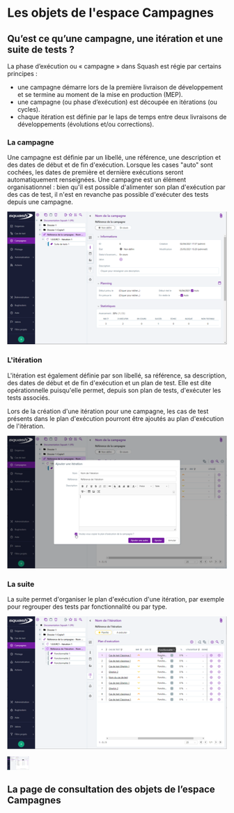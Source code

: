 # Les objets de l'espace Campagnes

## Qu’est ce qu’une campagne, une itération et une suite de tests ?
La phase d’exécution ou « campagne » dans Squash est régie par certains principes :
 - une campagne démarre lors de la première livraison de développement et se termine au moment de la mise en production (MEP).
 - une campagne (ou phase d’exécution) est découpée en itérations (ou cycles).
 - chaque itération est définie par le laps de temps entre deux livraisons de développements (évolutions et/ou corrections).

### La campagne
Une campagne est définie par un libellé, une référence, une description et des dates de début et de fin d'exécution. Lorsque les cases "auto" sont cochées, les dates de première et dernière exécutions seront automatiquement renseignées.
Une campagne est un élément organisationnel : bien qu'il est possible d'alimenter son plan d'exécution par des cas de test, il n'est en revanche pas possible d'exécuter des tests depuis une campagne.

![Q'est-ce qu'une-campagne ?](resources/qu-est-ce-qu-une-campagne.png)

### L'itération
L'itération est également définie par son libellé, sa référence, sa description, des dates de début et de fin d'exécution et un plan de test.
Elle est dite opérationnelle puisqu'elle permet, depuis son plan de tests, d'exécuter les tests associés.

Lors de la création d'une itération pour une campagne, les cas de test présents dans le plan d'exécution pourront être ajoutés au plan d'exécution de l'itération.

![Qu'est-ce qu'une itération ?](resources/qu-est-ce-qu-une-iteration.png)

### La suite
La suite permet d'organiser le plan d'exécution d'une itération, par exemple pour regrouper des tests par fonctionnalité ou par type.

![Qu'est-ce qu'une suite ?|10%](resources/qu-est-qu-une-suite.png)

<img src="resources/qu-est-qu-une-suite.png" style="width: 10%;" />

## La page de consultation des objets de l’espace Campagnes 
